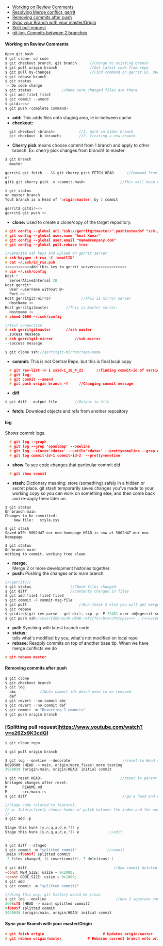 - [Working on Review Comments](#rev)
- [Resolving Merge conflict, gerrit](https://osm.etsi.org/wikipub/index.php/Resolving_merge_conflicts)
- [Removing commits after push](#rem)
- [Sync your Branch with your master/Origin](#s)
- [Split pull request](#spl)
- [git log. Commits between 2 branches](#log)

<a name=rev></a>
#### Working on Review Comments
```c
Open git bash
$ git clone; cd code
$ git checkout branch; git branch      //Change to existing branch
$ git pull origin branch               //Get latest code from repo
$ git pull my-changes                  //Find command on gerrit UI. Open Change Page > Download Patch > git pull. 
$ git rebase branch
$ git status
-> Do code change
$ git status              //Make sure changed files are there
$ git add file1 file2
$ git commit --amend
$ gitdir=<>
$ git push <complete command>
```

- **add:**    This adds files onto staging area, ie in-between cache
- **checkout:**
```c
  git checkout <branch>           //1. Work on older branch
  git checkout -b <branch>        //2. Creating a new branch
```
- **Cherry pick** means choose commit from 1 branch and apply to other branch. Ex: cherry pick changes from branch1 to master
```c
$ git branch
  master
  
gerrit$ git fetch .. && git cherry-pick FETCH_HEAD      //Command from gerrit PR > Download Patch > Cherry Pick
or
git$ git cherry-pick -x <commit-hash>                //This will keep original hash intact(for history)

$ git status
on master branch
Yout branch is a head of 'origin/master' by 1 commit

gerrit$ gitdir=<>
gerrit$ git push <>
```
- **clone:** Used to create a clone/copy of the target repository.
```c
# git config --global url "ssh://gerritgitmaster/".pushInsteadof "ssh://gerritgit/"
# git config --global user.name "Amit Kumar"
# git config --global user.email "name@company.com"
# git config --global pull.rebase true

//Generate ssh keys and upload on gerrit server
# ssh-keygen -t rsa -C 'emailID'
# cat ~/.ssh/id_rsa.pub
<<<<<<<<<<<<Add this key to gerrit server>>>>>>>>>>>>>>>
# vim ~/.ssh/config
Host *
  ServerAliveInterval 20
Host gerrit*
  User <username without @>
  Port <>
Host gerritgit-mirror              //This is mirror server
  HostName <>
Host gerritgitmaster        //This is master server.
  Hostname <>
# chmod 0600 ~/.ssh/config  

//Test connection
# ssh gerritgitmaster       //ssh master
..sucess message
# ssh gerritgit-mirror          //ssh mirror
--success message

$ git clone ssh://gerritgit-mirror/repo-name
```

- **commit:**    This is not Central Repo. but this is final local copy
```c
  # git rev-list -n 1 sssd-1_16_4_21      //finding commit-id of version
  # git log;   
  # git commit --amend    
  # git push origin branch -f     //Changing commit message
```
- **diff**
```c
$ git diff --output file        //Output in file
```
- **fetch:**    Download objects and refs from another repository

<a name=log></a>
#### log    
Shows commit logs.
```c
  # git log --graph
  # git log --grep 'openldap' --oneline
  # git log --since='<date>' --until='<date>' --pretty=oneline --grep openldap     //Look for commits between dates
  # git log commit-id-1 commit-id-2  --pretty=oneline                              //Look for commits between commit-ids
```
- **show** To see code changes that particular commit did
```c
  # git show commit
```
- **stash:** 
Dictionary meaning: store (something) safely in a hidden or secret place. git stash temporarily saves changes you've made to your working copy so you can work on something else, and then come back and re-apply them later on.
```git
$ git status
On branch main
Changes to be committed:
    new file:   style.css

$ git stash
Saved WIP: 5002d47 our new homepage HEAD is now at 5002d47 our new homepage

$ git status
On branch main
nothing to commit, working tree clean
```
- **merge:**    
Merge 2 or more development histories together.
- **push:** Pushing the changes onto main branch
```c
///gerrit///
$ git status                  //Check files changed
$ git diff                    //contents changed in files
$ git add file1 file2 file3
$ git commit -F commit-msg-file
$ git pull                        //Run these 2 else you will get merge conflict
$ git rebase
$ gitdir=$(git rev-parse --git-dir); scp -p -P 29481 user-id@<gerrit-server>:hools/commit-msg $(gitdir)/hooks
$ git push ssh://userId@bracnh HEAD:refs/for/branch%topic=<> , r=reviewer@test.com
```
- **pull:**
Synching with latest branch code
- **status:**    
tells what's modified by you, what's not modified on local repo
- **rebase:** 
Reapply commits on top of another base tip. When we have merge conflicts we do
```c
# git rebase master
```
<a name=rem></a>
#### Removing commits after push
```c
$ git clone
$ git checkout branch
$ git log
  abc           //Note commit ids which need to be removed
  def
$ git revert --no-commit abc
$ git revert --no-commit def
$ git commit -m "Reverting 2 commits"
$ git push origin branch
```

<a name=spl></a>
### [Splitting pull request]https://www.youtube.com/watch?v=e26Zx9K3cdQ)
```c
$ git clone repo

$ git pull origin branch

$ git log --oneline --decorate                        //reset to Head's parent commit(ie 3939039)
b899500 (HEAD -> main, origin/more_fixes) more testing
3939039 (origin/main, origin/HEAD) initial commit

$ git reset HEAD~                                    //reset to parent commit
Unstaged changes after reset:
M       README.md
M       src/main.rs
$ git diff                                            //go a head and create new commits

//Stage code related to feature1. 
//-p: Interactively choose hunks of patch between the index and the work tree and add them to the index.
//
$ git add -p                                          
...
Stage this hunk [y,n,q,a,d,e,?]? y
Stage this hunk [y,n,q,a,d,e,?]? e              //edit

..
$ git diff --staged
$ git commit -m "splitted commit"              //commit
[main 9f0685f] splitted commit
 2 files changed, 14 insertions(+), 7 deletions(-)
 
$ git diff                                        //Now commit deleted part
+const MEM_SIZE: usize = 0x2000;
+const CODE_SIZE: usize = 0x1000;
$ git add .
$ git commit -m "splitted commit2"                 

//Using this way, git history would be clean
$ git log --oneline                                //Now 2 seperate commits
3e98cf8 (HEAD -> main) splitted commit2
9f0685f splitted commit
3939039 (origin/main, origin/HEAD) initial commit
```

<a name=s></a>
#### Sync your Branch with your master/Origin
```c
# git fetch origin                           # Updates origin/master
# git rebase origin/master            # Rebases current branch onto origin/master
```
